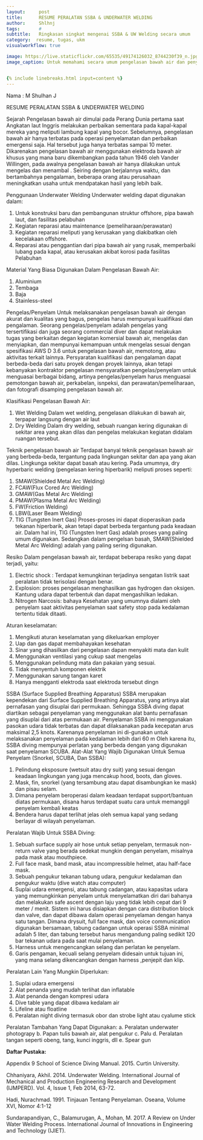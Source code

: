 ```yaml
---
layout:     post
title:      RESUME PERALATAN SSBA & UNDERWATER WELDING
author:     Shlhnj
tags: 		#
subtitle:  	Ringkasan singkat mengenai SSBA & UW Welding secara umum
category:  resume, tugas, ukm
visualworkflow: true

image: https://live.staticflickr.com/65535/49174126032_8744230f39_n.jpg
image_caption: Untuk memahami secara umum pengelasan bawah air dan penyelaman SSBA


{% include linebreaks.html input=content %}
---
```


Nama 		: M Shulhan J

RESUME PERALATAN SSBA & UNDERWATER WELDING

Sejarah
Pengelasan bawah air dimulai pada Perang Dunia pertama saat Angkatan laut Inggris melakukan perbaikan sementara pada kapal-kapal mereka yang meliputi lambung kapal yang bocor. Sebelumnya, pengelasan bawah air  hanya terbatas pada operasi penyelamatan dan perbaikan emergensi saja. Hal tersebut juga hanya terbatas sampai 10 meter.
Dikarenakan pengelasan bawah air menggunakan elektroda bawah air khusus yang mana baru dikembangkan pada tahun 1946 oleh Vander Willingen, pada awalnya pengelasan bawah air hanya dilakukan untuk mengelas dan menambal . Seiring dengan berjalannya waktu, dan bertambahnya pengalaman, beberapa orang atau perusahaan meningkatkan usaha untuk mendpatakan hasil yang lebih baik.

Penggunaan Underwater Welding
Underwater welding dapat digunakan dalam:
1.	Untuk konstruksi baru dan pembangunan struktur offshore, pipa bawah laut, dan fasilitas pelabuhan
2.	Kegiatan reparasi atau maintenance (pemeliharaan/perawatan)
3.	Kegiatan reparasi meliputi yang kerusakan yang diakibatkan oleh kecelakaan offshore.
4.	Reparasi atau penggantian dari pipa bawah air yang rusak, memperbaiki lubang pada kapal, atau kerusakan akibat korosi pada fasilitas Pelabuhan

Material Yang Biasa Digunakan Dalam Pengelasan Bawah Air:
1.	Aluminium
2.	Tembaga
3.	Baja
4.	Stainless-steel

Pengelas/Penyelam
Untuk melaksanakan pengelasan bawah air dengan akurat dan kualitas yang bagus, pengelas harus mempunyai kualifikasi dan pengalaman. Seorang pengelas/penyelam adalah pengelas yang tersertifikasi dan juga seorang commercial diver dan dapat melakukan tugas yang berkaitan degan kegiatan komersial bawah air, mengelas dan menyiapkan, dan mempunyai kemampuan untuk mengelas sesuai dengan spesifikasi AWS D 3.6 untuk pengelasan bawah air, memotong, atau aktivitas terkait lainnya. Persyaratan kualifikasi dan pengalaman dapat berbeda-beda dari satu proyek dengan proyek lainnya, akan tetapi kebanyakan kontraktor pengelasan mensyaratkan pengelas/penyelam untuk menguasai berbagai bidang, artinya pengelas/penyelam harus menguasai pemotongan bawah air, perkabelan, isnpeksi, dan perawatan/pemeliharaan, dan fotografi disamping pengelasan bawah air.

Klasifikasi Pengelasan Bawah Air:
1.	Wet Welding
Dalam wet welding, pengelasan dilakukan di bawah air, terpapar langsung dengan air laut
2.	Dry Welding
Dalam dry welding, sebuah ruangan kering digunakan di sekitar area yang akan dilas dan pengelas melakukan kegiatan didalam ruangan tersebut.


Teknik pengelasan bawah air
Terdapat banyal teknik pengelasan bawah air yang berbeda-beda, tergantung pada lingkungan sekitar dan apa yang akan dilas. Lingkunga sekitar dapat basah atau kering. Pada umumnya, dry hyperbaric welding (pengelasan kering hiperbarik) meliputi proses seperti: 
1.	SMAW(Shielded Metal Arc Welding)
2.	FCAW(Flux Cored Arc Welding)
3.	GMAW(Gas Metal Arc Welding)
4.	PMAW(Plasma Metal Arc Welding)
5.	FW(Friction Welding)
6.	LBW(Laser Beam Welding)
7.	TIG (Tungsten Inert Gas)
Proses-proses ini dapat dioperasikan pada tekanan hiperbarik, akan tetapi dapat berbeda tergantung pada keadaan air. Dalam hal ini, TIG (Tungsten Inert Gas) adalah proses yang paling umum digunakan. Sedangkan dalam pengelsan basah, SMAW(Shielded Metal Arc Welding) adalah yang paling sering digunakan.


Resiko
Dalam pengelasan bawah air, terdapat beberapa resiko yang dapat terjadi, yaitu:
1.	Electric shock	: Terdapat kemungkinan terjadinya sengatan listrik saat peralatan tidak terisolasi dengan benar.
2.	Explosion: proses pengelasan menghasilkan gas hydrogen dan oksigen. Kantung udara dapat terbentuk dan dapat mengashilkan ledakan.
3.	Nitrogen Narcosis: bahaya Kesehatan yang umumnya dialami oleh penyelam saat aktivitas penyelaman saat safety stop pada kedalaman tertentu tidak ditaati.

Aturan keselamatan:
1.	Mengikuti aturan keselamatan yang dikeluarkan employer
2.	Uap dan gas dapat membahayakan kesehatan
3.	Sinar yang dihasilkan dari pengelasan dapan menyakiti mata dan kulit
4.	Menggunakan ventilasi yang cukup saat mengelas
5.	Menggunakan pelindung mata dan pakaian yang sesuai.
6.	Tidak menyentuh komponen elektrik
7.	Menggunakan sarung tangan karet
8.	Hanya mengganti elektroda saat elektroda tersebut dingn

SSBA (Surface Supplied Breathing Apparatus)
SSBA merupakan kependekan dari Surface Supplied Breathing Apparatus, yang artinya alat pernafasan yang disuplai dari permukaan. Sehingga SSBA diving dapat diartikan sebagai penyelaman yang menggunakan alat bantu pernafasan yang disuplai dari atas permukaan air. Penyelaman SSBA ini menggunakan pasokan udara tidak terbatas dan dapat dilaksanakan pada kecepatan arus maksimal 2,5 knots. Karenanya penyelaman ini di-gunakan untuk melaksanakan penyelaman pada kedalaman lebih dari 60 m Oleh karena itu, SSBA diving mempunyai perlatan yang berbeda dengan yang digunakan saat penyelaman SCUBA.
Alat-Alat Yang Wajib Digunakan Untuk Semua Penyelam (Snorkel, SCUBA, Dan SSBA):
1.	Pelindung eksposure (wetsuit atau dry suit) yang sesuai dengan keadaan lingkungan yang juga mencakup hood, boots, dan gloves.
2.	Mask, fin, snorkel (yang tersambung atau dapat disambungkan ke mask) dan pisau selam.
3.	Dimana penyelam beroperasi dalam keadaan terdapat support/bantuan diatas permukaan, disana harus terdapat suatu cara untuk memanggil penyelam kembali keatas
4.	Bendera harus dapat terlihat jelas oleh semua kapal yang sedang berlayar di wilayah penyelaman.

Peralatan Wajib Untuk SSBA Diving:
1.	Sebuah surface supply air hose untuk setiap penyelam, termasuk non-return valve yang berada sedekat mungkin dengan penyelam, misalnya pada mask atau mouthpiece.
2.	Full face mask, band mask, atau incompressible helmet, atau half-face mask.
3.	Sebuah pengukur tekanan tabung udara, pengukur kedalaman dan pengukur waktu (dive watch atau computer)
4.	Suplai udara emergensi, atau  tabung cadangan, atau kapasitas udara yang memungkinkan penyelam untuk menyelamatkan diri dari bahanya dan melakukan safe ascent dengan laju yang tidak lebih cepat dari 9 meter / menit. Sistem ini harus disiapkan dengan cara distribution block dan valve, dan dapat dibawa dalam operasi penyelaman dengan hanya satu tangan. Dimana drysuit, full face mask, dan voice communication digunakan bersamaan, tabung cadangan untuk operasi SSBA minimal adalah 5 liter, dan tabung tersebut harus mengandung paling sedikit 120 bar tekanan udara pada saat mulai penyelaman.
5.	Harness untuk mengencangkan selang dan perlatan ke penyelam.
6.	Garis pengaman, kecuali selang penyelam didesain untuk tujuan ini, yang mana selang dikencangkan dengan harness ,penjepit dan klip.
 
Peralatan Lain Yang Mungkin Diperlukan:
1.	Suplai udara emergensi
2.	Alat penanda yang mudah terlihat dan inflatable
3.	Alat penanda dengan kompresi udara
4.	Dive table yang dapat dibawa kedalam air
5.	Lifeline atau floatline
6.	Peralatan night diving termasuk obor dan strobe light atau cyalume stick


Peralatan Tambahan Yang Dapat Digunakan:
a.	Peralatan underwater photograpy
b.	Papan tulis bawah air, alat pengukur
c.	Palu
d.	Peralatan tangan seperti obeng, tang, kunci inggris, dll
e.	Spear gun 



**Daftar Pustaka:**

Appendix 9 School of Science Diving Manual. 2015. Curtin University.

Chhaniyara, Akhil. 2014. Underwater Welding. International Journal of Mechanical and Production Engineering Research and Development (IJMPERD). Vol. 4, Issue 1, Feb 2014, 63-72. 

Hadi, Nurachmad. 1991. Tinjauan Tentang Penyelaman. Oseana, Volume XVI, Nomor 4:1-12

Sundarapandiyan, C., Balamurugan, A., Mohan, M. 2017. A Review on Under Water Welding Process. International Journal of Innovations in Engineering and Technology (IJIET).






